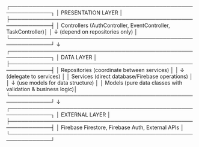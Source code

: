 ┌─────────────────────────────────────────────────────────────┐
│                    PRESENTATION LAYER                       │
├─────────────────────────────────────────────────────────────┤
│  Controllers (AuthController, EventController, TaskController)│
│  ↓ (depend on repositories only)                           │
└─────────────────────────────────────────────────────────────┘
                              ↓
┌─────────────────────────────────────────────────────────────┐
│                      DATA LAYER                            │
├─────────────────────────────────────────────────────────────┤
│  Repositories (coordinate between services)                │
│  ↓ (delegate to services)                                  │
│  Services (direct database/Firebase operations)            │
│  ↓ (use models for data structure)                         │
│  Models (pure data classes with validation & business logic)│
└─────────────────────────────────────────────────────────────┘
                              ↓
┌─────────────────────────────────────────────────────────────┐
│                   EXTERNAL LAYER                           │
├─────────────────────────────────────────────────────────────┤
│  Firebase Firestore, Firebase Auth, External APIs          │
└─────────────────────────────────────────────────────────────┘

